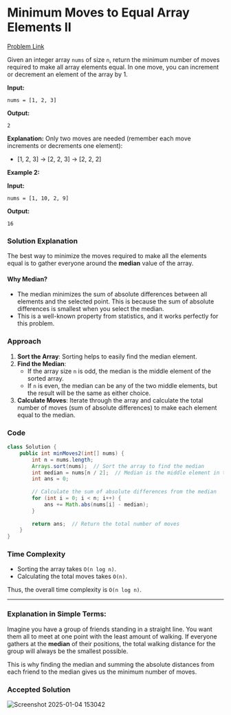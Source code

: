 # Minimum Moves to Equal Array Elements II
[Problem Link](https://leetcode.com/problems/minimum-moves-to-equal-array-elements-ii/description/)

Given an integer array `nums` of size `n`, return the minimum number of moves required to make all array elements equal. In one move, you can increment or decrement an element of the array by 1.

**Input:**
```
nums = [1, 2, 3]
```

**Output:**
```
2
```

**Explanation:**
Only two moves are needed (remember each move increments or decrements one element):
- [1, 2, 3] → [2, 2, 3] → [2, 2, 2]

**Example 2:**

**Input:**
```
nums = [1, 10, 2, 9]
```

**Output:**
```
16
```

### Solution Explanation

The best way to minimize the moves required to make all the elements equal is to gather everyone around the **median** value of the array. 

#### Why Median?
- The median minimizes the sum of absolute differences between all elements and the selected point. This is because the sum of absolute differences is smallest when you select the median.
- This is a well-known property from statistics, and it works perfectly for this problem.

### Approach

1. **Sort the Array**: Sorting helps to easily find the median element.
2. **Find the Median**: 
   - If the array size `n` is odd, the median is the middle element of the sorted array.
   - If `n` is even, the median can be any of the two middle elements, but the result will be the same as either choice.
3. **Calculate Moves**: Iterate through the array and calculate the total number of moves (sum of absolute differences) to make each element equal to the median.

### Code

```java
class Solution {
    public int minMoves2(int[] nums) {
        int n = nums.length;
        Arrays.sort(nums);  // Sort the array to find the median
        int median = nums[n / 2];  // Median is the middle element in the sorted array
        int ans = 0;
        
        // Calculate the sum of absolute differences from the median
        for (int i = 0; i < n; i++) {
            ans += Math.abs(nums[i] - median);
        }
        
        return ans;  // Return the total number of moves
    }
}
```

### Time Complexity
- Sorting the array takes `O(n log n)`.
- Calculating the total moves takes `O(n)`.

Thus, the overall time complexity is `O(n log n)`.

---

### Explanation in Simple Terms:

Imagine you have a group of friends standing in a straight line. You want them all to meet at one point with the least amount of walking. If everyone gathers at the **median** of their positions, the total walking distance for the group will always be the smallest possible. 

This is why finding the median and summing the absolute distances from each friend to the median gives us the minimum number of moves.

### Accepted Solution
![Screenshot 2025-01-04 153042](https://github.com/user-attachments/assets/d7d4bba9-68b6-483b-a1d1-79cac2826b16)
